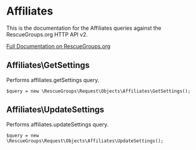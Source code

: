 # Affiliates

This is the documentation for the Affiliates queries against the RescueGroups.org HTTP API v2.

[Full Documentation on RescueGroups.org](https://userguide.rescuegroups.org/display/APIDG/Object+definitions#Objectdefinitions-affiliates)

## Affiliates\GetSettings

Performs affiliates.getSettings query.

    $query = new \RescueGroups\Request\Objects\Affiliates\GetSettings();


## Affiliates\UpdateSettings

Performs affiliates.updateSettings query.

    $query = new \RescueGroups\Request\Objects\Affiliates\UpdateSettings();


